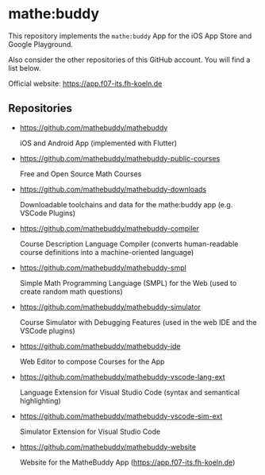 # mathe:buddy

This repository implements the ``mathe:buddy`` App for the iOS App Store and Google Playground.

Also consider the other repositories of this GitHub account. You will find a list below.

Official website: https://app.f07-its.fh-koeln.de

## Repositories

- https://github.com/mathebuddy/mathebuddy

  iOS and Android App (implemented with Flutter)

- https://github.com/mathebuddy/mathebuddy-public-courses

  Free and Open Source Math Courses

- https://github.com/mathebuddy/mathebuddy-downloads

  Downloadable toolchains and data for the mathe:buddy app (e.g. VSCode Plugins) 
 
- https://github.com/mathebuddy/mathebuddy-compiler

  Course Description Language Compiler (converts human-readable course definitions into a machine-oriented language)

- https://github.com/mathebuddy/mathebuddy-smpl

  Simple Math Programming Language (SMPL) for the Web (used to create random math questions)

- https://github.com/mathebuddy/mathebuddy-simulator

  Course Simulator with Debugging Features (used in the web IDE and the VSCode plugins)

- https://github.com/mathebuddy/mathebuddy-ide

  Web Editor to compose Courses for the App

- https://github.com/mathebuddy/mathebuddy-vscode-lang-ext

  Language Extension for Visual Studio Code (syntax and semantical highlighting) 

- https://github.com/mathebuddy/mathebuddy-vscode-sim-ext

  Simulator Extension for Visual Studio Code

- https://github.com/mathebuddy/mathebuddy-website

  Website for the MatheBuddy App (https://app.f07-its.fh-koeln.de)
